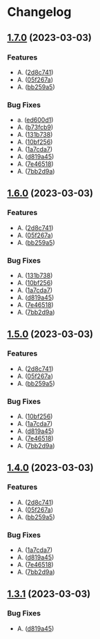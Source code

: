 # Changelog

## [1.7.0](https://github.com/Joao-Andrade/actions-experiments/compare/v1.6.0...v1.7.0) (2023-03-03)


### Features

* A. ([2d8c741](https://github.com/Joao-Andrade/actions-experiments/commit/2d8c7414b81f264760b8e5f7e32b6c6b1ce589fd))
* A. ([05f267a](https://github.com/Joao-Andrade/actions-experiments/commit/05f267acf30c10a326a8dfd6fc1fc687e79ebce7))
* A. ([bb259a5](https://github.com/Joao-Andrade/actions-experiments/commit/bb259a5ba66dcdd1211073d33282938ff1e96696))


### Bug Fixes

* a. ([ed600d1](https://github.com/Joao-Andrade/actions-experiments/commit/ed600d13482d19f0cb45663b9d0343b38ea3b1df))
* A. ([b73fcb9](https://github.com/Joao-Andrade/actions-experiments/commit/b73fcb9ed80624d9b31c5795e52411b48915586f))
* A. ([131b738](https://github.com/Joao-Andrade/actions-experiments/commit/131b738a67027cdca80f95943d99b72c4bf7eb0b))
* A. ([10bf256](https://github.com/Joao-Andrade/actions-experiments/commit/10bf256457df9f509ecf2bf4e4d778dbbb31c771))
* A. ([1a7cda7](https://github.com/Joao-Andrade/actions-experiments/commit/1a7cda78c631fab83432300e2d87af9c194a4f27))
* A. ([d819a45](https://github.com/Joao-Andrade/actions-experiments/commit/d819a458d8baeb7719c2843aa20d9b86e4d0601e))
* A. ([7e46518](https://github.com/Joao-Andrade/actions-experiments/commit/7e46518675653a7dceeb67348b64fd4dcf9e708b))
* A. ([7bb2d9a](https://github.com/Joao-Andrade/actions-experiments/commit/7bb2d9aa3612424728e8bd4926741b2c245517aa))

## [1.6.0](https://github.com/Joao-Andrade/actions-experiments/compare/v1.5.0...v1.6.0) (2023-03-03)

### Features

* A. ([2d8c741](https://github.com/Joao-Andrade/actions-experiments/commit/2d8c7414b81f264760b8e5f7e32b6c6b1ce589fd))
* A. ([05f267a](https://github.com/Joao-Andrade/actions-experiments/commit/05f267acf30c10a326a8dfd6fc1fc687e79ebce7))
* A. ([bb259a5](https://github.com/Joao-Andrade/actions-experiments/commit/bb259a5ba66dcdd1211073d33282938ff1e96696))


### Bug Fixes

* A. ([131b738](https://github.com/Joao-Andrade/actions-experiments/commit/131b738a67027cdca80f95943d99b72c4bf7eb0b))
* A. ([10bf256](https://github.com/Joao-Andrade/actions-experiments/commit/10bf256457df9f509ecf2bf4e4d778dbbb31c771))
* A. ([1a7cda7](https://github.com/Joao-Andrade/actions-experiments/commit/1a7cda78c631fab83432300e2d87af9c194a4f27))
* A. ([d819a45](https://github.com/Joao-Andrade/actions-experiments/commit/d819a458d8baeb7719c2843aa20d9b86e4d0601e))
* A. ([7e46518](https://github.com/Joao-Andrade/actions-experiments/commit/7e46518675653a7dceeb67348b64fd4dcf9e708b))
* A. ([7bb2d9a](https://github.com/Joao-Andrade/actions-experiments/commit/7bb2d9aa3612424728e8bd4926741b2c245517aa))

## [1.5.0](https://github.com/Joao-Andrade/actions-experiments/compare/v1.4.0...v1.5.0) (2023-03-03)


### Features

* A. ([2d8c741](https://github.com/Joao-Andrade/actions-experiments/commit/2d8c7414b81f264760b8e5f7e32b6c6b1ce589fd))
* A. ([05f267a](https://github.com/Joao-Andrade/actions-experiments/commit/05f267acf30c10a326a8dfd6fc1fc687e79ebce7))
* A. ([bb259a5](https://github.com/Joao-Andrade/actions-experiments/commit/bb259a5ba66dcdd1211073d33282938ff1e96696))


### Bug Fixes

* A. ([10bf256](https://github.com/Joao-Andrade/actions-experiments/commit/10bf256457df9f509ecf2bf4e4d778dbbb31c771))
* A. ([1a7cda7](https://github.com/Joao-Andrade/actions-experiments/commit/1a7cda78c631fab83432300e2d87af9c194a4f27))
* A. ([d819a45](https://github.com/Joao-Andrade/actions-experiments/commit/d819a458d8baeb7719c2843aa20d9b86e4d0601e))
* A. ([7e46518](https://github.com/Joao-Andrade/actions-experiments/commit/7e46518675653a7dceeb67348b64fd4dcf9e708b))
* A. ([7bb2d9a](https://github.com/Joao-Andrade/actions-experiments/commit/7bb2d9aa3612424728e8bd4926741b2c245517aa))

## [1.4.0](https://github.com/Joao-Andrade/actions-experiments/compare/v1.3.1...v1.4.0) (2023-03-03)


### Features

* A. ([2d8c741](https://github.com/Joao-Andrade/actions-experiments/commit/2d8c7414b81f264760b8e5f7e32b6c6b1ce589fd))
* A. ([05f267a](https://github.com/Joao-Andrade/actions-experiments/commit/05f267acf30c10a326a8dfd6fc1fc687e79ebce7))
* A. ([bb259a5](https://github.com/Joao-Andrade/actions-experiments/commit/bb259a5ba66dcdd1211073d33282938ff1e96696))


### Bug Fixes

* A. ([1a7cda7](https://github.com/Joao-Andrade/actions-experiments/commit/1a7cda78c631fab83432300e2d87af9c194a4f27))
* A. ([d819a45](https://github.com/Joao-Andrade/actions-experiments/commit/d819a458d8baeb7719c2843aa20d9b86e4d0601e))
* A. ([7e46518](https://github.com/Joao-Andrade/actions-experiments/commit/7e46518675653a7dceeb67348b64fd4dcf9e708b))
* A. ([7bb2d9a](https://github.com/Joao-Andrade/actions-experiments/commit/7bb2d9aa3612424728e8bd4926741b2c245517aa))

## [1.3.1](https://github.com/Joao-Andrade/actions-experiments/compare/experiments_b-v1.3.0...experiments_b-v1.3.1) (2023-03-03)


### Bug Fixes

* A. ([d819a45](https://github.com/Joao-Andrade/actions-experiments/commit/d819a458d8baeb7719c2843aa20d9b86e4d0601e))
